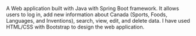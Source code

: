 A Web application built with Java with Spring Boot framework.
It allows users to log in, add new information about Canada (Sports, Foods, Languages, and Inventions), search, view, edit, and delete data.
I have used HTML/CSS with Bootstrap to design the web application.
